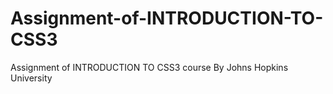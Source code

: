 # Assignment-of-INTRODUCTION-TO-CSS3
Assignment of INTRODUCTION TO CSS3 course By Johns Hopkins University
